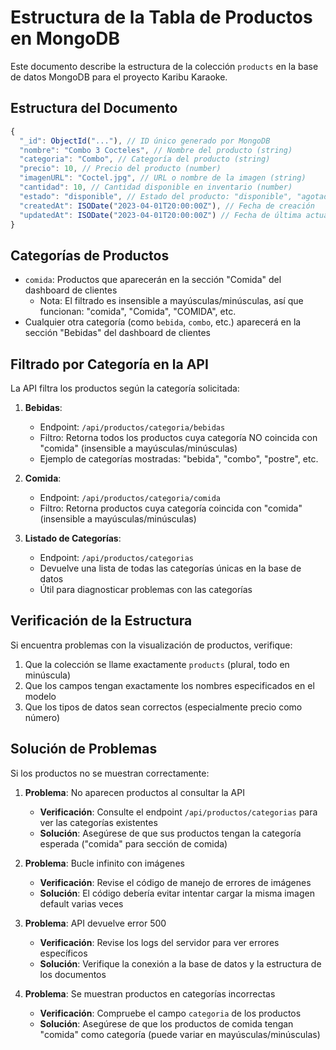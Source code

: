 # Estructura de la Tabla de Productos en MongoDB

Este documento describe la estructura de la colección `products` en la base de datos MongoDB para el proyecto Karibu Karaoke.

## Estructura del Documento

```javascript
{
  "_id": ObjectId("..."), // ID único generado por MongoDB
  "nombre": "Combo 3 Cocteles", // Nombre del producto (string)
  "categoria": "Combo", // Categoría del producto (string)
  "precio": 10, // Precio del producto (number)
  "imagenURL": "Coctel.jpg", // URL o nombre de la imagen (string)
  "cantidad": 10, // Cantidad disponible en inventario (number)
  "estado": "disponible", // Estado del producto: "disponible", "agotado" u "oculto"
  "createdAt": ISODate("2023-04-01T20:00:00Z"), // Fecha de creación
  "updatedAt": ISODate("2023-04-01T20:00:00Z") // Fecha de última actualización
}
```

## Categorías de Productos

- `comida`: Productos que aparecerán en la sección "Comida" del dashboard de clientes
  - Nota: El filtrado es insensible a mayúsculas/minúsculas, así que funcionan: "comida", "Comida", "COMIDA", etc.
- Cualquier otra categoría (como `bebida`, `combo`, etc.) aparecerá en la sección "Bebidas" del dashboard de clientes

## Filtrado por Categoría en la API

La API filtra los productos según la categoría solicitada:

1. **Bebidas**: 
   - Endpoint: `/api/productos/categoria/bebidas`
   - Filtro: Retorna todos los productos cuya categoría NO coincida con "comida" (insensible a mayúsculas/minúsculas)
   - Ejemplo de categorías mostradas: "bebida", "combo", "postre", etc.

2. **Comida**:
   - Endpoint: `/api/productos/categoria/comida`
   - Filtro: Retorna productos cuya categoría coincida con "comida" (insensible a mayúsculas/minúsculas)

3. **Listado de Categorías**:
   - Endpoint: `/api/productos/categorias`
   - Devuelve una lista de todas las categorías únicas en la base de datos
   - Útil para diagnosticar problemas con las categorías

## Verificación de la Estructura

Si encuentra problemas con la visualización de productos, verifique:

1. Que la colección se llame exactamente `products` (plural, todo en minúscula)
2. Que los campos tengan exactamente los nombres especificados en el modelo
3. Que los tipos de datos sean correctos (especialmente precio como número)

## Solución de Problemas

Si los productos no se muestran correctamente:

1. **Problema**: No aparecen productos al consultar la API
   - **Verificación**: Consulte el endpoint `/api/productos/categorias` para ver las categorías existentes
   - **Solución**: Asegúrese de que sus productos tengan la categoría esperada ("comida" para sección de comida)

2. **Problema**: Bucle infinito con imágenes
   - **Verificación**: Revise el código de manejo de errores de imágenes
   - **Solución**: El código debería evitar intentar cargar la misma imagen default varias veces

3. **Problema**: API devuelve error 500
   - **Verificación**: Revise los logs del servidor para ver errores específicos
   - **Solución**: Verifique la conexión a la base de datos y la estructura de los documentos

4. **Problema**: Se muestran productos en categorías incorrectas
   - **Verificación**: Compruebe el campo `categoria` de los productos
   - **Solución**: Asegúrese de que los productos de comida tengan "comida" como categoría (puede variar en mayúsculas/minúsculas) 
